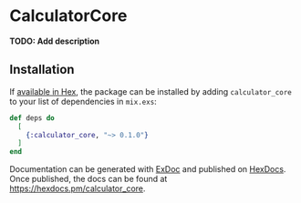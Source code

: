 # CalculatorCore

**TODO: Add description**

## Installation

If [available in Hex](https://hex.pm/docs/publish), the package can be installed
by adding `calculator_core` to your list of dependencies in `mix.exs`:

```elixir
def deps do
  [
    {:calculator_core, "~> 0.1.0"}
  ]
end
```

Documentation can be generated with [ExDoc](https://github.com/elixir-lang/ex_doc)
and published on [HexDocs](https://hexdocs.pm). Once published, the docs can
be found at <https://hexdocs.pm/calculator_core>.


